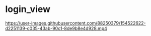# login_view

https://user-images.githubusercontent.com/88250379/154522622-d2251139-c035-43ab-90c1-8de9b8e4d928.mp4

